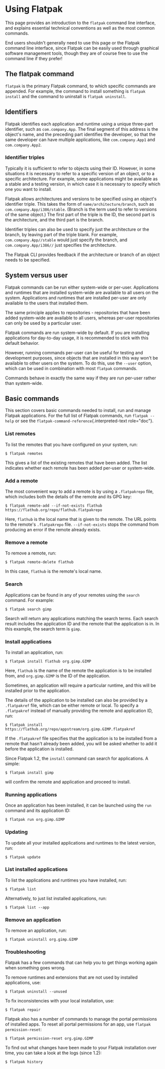 # Using Flatpak

This page provides an introduction to the `flatpak` command line
interface, and explains essential technical conventions as well as the
most common commands.

End users shouldn\'t generally need to use this page or the Flatpak
command line interface, since Flatpak can be easily used through
graphical software management tools, though they are of course free to
use the command line if they prefer!

## The flatpak command

`flatpak` is the primary Flatpak command, to which specific commands are
appended. For example, the command to install something is
`flatpak install` and the command to uninstall is `flatpak uninstall`.

## Identifiers

Flatpak identifies each application and runtime using a unique
three-part identifier, such as `com.company.App`. The final segment of
this address is the object\'s name, and the preceding part identifies
the developer, so that the same developer can have multiple
applications, like `com.company.App1` and `com.company.App2`.

### Identifier triples

Typically it is sufficient to refer to objects using their ID. However,
in some situations it is necessary to refer to a specific version of an
object, or to a specific architecture. For example, some applications
might be available as a stable and a testing version, in which case it
is necessary to specify which one you want to install.

Flatpak allows architectures and versions to be specified using an
object\'s identifier triple. This takes the form of
`name/architecture/branch`, such as `com.company.App/i386/stable`.
(Branch is the term used to refer to versions of the same object.) The
first part of the triple is the ID, the second part is the architecture,
and the third part is the branch.

Identifier triples can also be used to specify just the architecture or
the branch, by leaving part of the triple blank. For example,
`com.company.App//stable` would just specify the branch, and
`com.company.App/i386//` just specifies the architecture.

The Flatpak CLI provides feedback if the architecture or branch of an
object needs to be specified.

## System versus user

Flatpak commands can be run either system-wide or per-user. Applications
and runtimes that are installed system-wide are available to all users
on the system. Applications and runtimes that are installed per-user are
only available to the users that installed them.

The same principle applies to repositories - repositories that have been
added system-wide are available to all users, whereas per-user
repositories can only be used by a particular user.

Flatpak commands are run system-wide by default. If you are installing
applications for day-to-day usage, it is recommended to stick with this
default behavior.

However, running commands per-user can be useful for testing and
development purposes, since objects that are installed in this way
won\'t be available to other users on the system. To do this, use the
`--user` option, which can be used in combination with most `flatpak`
commands.

Commands behave in exactly the same way if they are run per-user rather
than system-wide.

## Basic commands

This section covers basic commands needed to install, run and manage
Flatpak applications. For the full list of Flatpak commands, run
`flatpak --help` or see the
`flatpak-command-reference`{.interpreted-text role="doc"}.

### List remotes

To list the remotes that you have configured on your system, run:

    $ flatpak remotes

This gives a list of the existing remotes that have been added. The list
indicates whether each remote has been added per-user or system-wide.

### Add a remote

The most convenient way to add a remote is by using a `.flatpakrepo`
file, which includes both the details of the remote and its GPG key:

    $ flatpak remote-add --if-not-exists flathub https://flathub.org/repo/flathub.flatpakrepo

Here, `flathub` is the local name that is given to the remote. The URL
points to the remote\'s `.flatpakrepo` file. `--if-not-exists` stops the
command from producing an error if the remote already exists.

### Remove a remote

To remove a remote, run:

    $ flatpak remote-delete flathub

In this case, `flathub` is the remote\'s local name.

### Search

Applications can be found in any of your remotes using the `search`
command. For example:

    $ flatpak search gimp

Search will return any applications matching the search terms. Each
search result includes the application ID and the remote that the
application is in. In this example, the search term is `gimp`.

### Install applications

To install an application, run:

    $ flatpak install flathub org.gimp.GIMP

Here, `flathub` is the name of the remote the application is to be
installed from, and `org.gimp.GIMP` is the ID of the application.

Sometimes, an application will require a particular runtime, and this
will be installed prior to the application.

The details of the application to be installed can also be provided by a
`.flatpakref` file, which can be either remote or local. To specify a
`.flatpakref` instead of manually providing the remote and application
ID, run:

    $ flatpak install https://flathub.org/repo/appstream/org.gimp.GIMP.flatpakref

If the `.flatpakref` file specifies that the application is to be
installed from a remote that hasn\'t already been added, you will be
asked whether to add it before the application is installed.

Since Flatpak 1.2, the `install` command can search for applications. A
simple:

    $ flatpak install gimp

will confirm the remote and application and proceed to install.

### Running applications

Once an application has been installed, it can be launched using the
`run` command and its application ID:

    $ flatpak run org.gimp.GIMP

### Updating

To update all your installed applications and runtimes to the latest
version, run:

    $ flatpak update

### List installed applications

To list the applications and runtimes you have installed, run:

    $ flatpak list

Alternatively, to just list installed applications, run:

    $ flatpak list --app

### Remove an application

To remove an application, run:

    $ flatpak uninstall org.gimp.GIMP

### Troubleshooting

Flatpak has a few commands that can help you to get things working again
when something goes wrong.

To remove runtimes and extensions that are not used by installed
applications, use:

    $ flatpak uninstall --unused

To fix inconsistencies with your local installation, use:

    $ flatpak repair

Flatpak also has a number of commands to manage the portal permissions
of installed apps. To reset all portal permissions for an app, use
`flatpak permission-reset`:

    $ flatpak permission-reset org.gimp.GIMP

To find out what changes have been made to your Flatpak installation
over time, you can take a look at the logs (since 1.2):

    $ flatpak history
